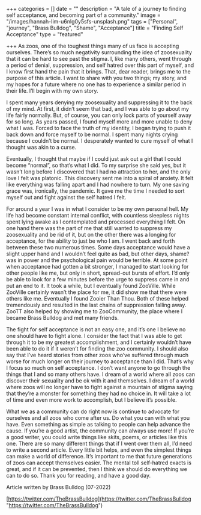 +++
categories = []
date = ""
description = "A tale of a journey to finding self acceptance, and becoming part of a community."
image = "/images/hannah-lim-u6nlg0y5sfs-unsplash.png"
tags = ["Personal", "journey", "Brass Bulldog", "Shame", "Acceptance"]
title = "Finding Self Acceptance"
type = "featured"

+++
As zoos, one of the toughest things many of us face is accepting ourselves. There’s so much negativity surrounding the idea of zoosexuality that it can be hard to see past the stigma. I, like many others, went through a period of denial, suppression, and self hatred over this part of myself, and I know first hand the pain that it brings. That, dear reader, brings me to the purpose of this article. I want to share with you two things; my story, and my hopes for a future where no one has to experience a similar period in their life. I’ll begin with my own story.

I spent many years denying my zoosexuality and suppressing it to the back of my mind. At first, it didn’t seem that bad, and I was able to go about my life fairly normally. But, of course, you can only lock parts of yourself away for so long. As years passed, I found myself more and more unable to deny what I was. Forced to face the truth of my identity, I began trying to push it back down and force myself to be normal. I spent many nights crying because I couldn’t be normal. I desperately wanted to cure myself of what I thought was akin to a curse.

Eventually, I thought that maybe if I could just ask out a girl that I could become “normal”, so that’s what I did. To my surprise she said yes, but it wasn’t long before I discovered that I had no attraction to her, and the only love I felt was platonic. This discovery sent me into a spiral of anxiety. It felt like everything was falling apart and I had nowhere to turn. My one saving grace was, ironically, the pandemic. It gave me the time I needed to sort myself out and fight against the self hatred I felt.

For around a year I was in what I consider to be my own personal hell. My life had become constant internal conflict, with countless sleepless nights spent lying awake as I contemplated and processed everything I felt. On one hand there was the part of me that still wanted to suppress my zoosexuality and be rid of it, but on the other there was a longing for acceptance, for the ability to just be who I am. I went back and forth between these two numerous times. Some days acceptance would have a slight upper hand and I wouldn’t feel quite as bad, but other days, shame? was in power and the psychological pain would be terrible. At some point when acceptance had gotten a bit stronger, I managed to start looking for other people like me, but only in short, spread-out bursts of effort. I’d only be able to look for a few minutes before the urge to suppress came in and put an end to it. It took a while, but I eventually found ZooVille. While ZooVille certainly wasn’t the place for me, it did show me that there were others like me. Eventually I found Zooier Than Thou. Both of these helped tremendously and resulted in the last chains of suppression falling away. ZooTT also helped by showing me to ZooCommunity, the place where I became Brass Bulldog and met many friends.

The fight for self acceptance is not an easy one, and it’s one I believe no one should have to fight alone. I consider the fact that I was able to get through it to be my greatest accomplishment, and I certainly wouldn’t have been able to do it if it weren’t for finding the zoo community. I should also say that I’ve heard stories from other zoos who’ve suffered through much worse for much longer on their journey to acceptance than I did. That’s why I focus so much on self acceptance. I don’t want anyone to go through the things that I and so many others have. I dream of a world where all zoos can discover their sexuality and be ok with it and themselves. I dream of a world where zoos will no longer have to fight against a mountain of stigma saying that they’re a monster for something they had no choice in. It will take a lot of time and even more work to accomplish, but I believe it’s possible.

What we as a community can do right now is continue to advocate for ourselves and all zoos who come after us. Do what you can with what you have. Even something as simple as talking to people can help advance the cause. If you’re a good artist, the community can always use more! If you’re a good writer, you could write things like skits, poems, or articles like this one. There are so many different things that if I went over them all, I’d need to write a second article. Every little bit helps, and even the simplest things can make a world of difference. It’s important to me that future generations of zoos can accept themselves easier. The mental toll self-hatred exacts is great, and if it can be prevented, then I think we should do everything we can to do so. Thank you for reading, and have a good day.

Article written by Brass Bulldog (07-2022)

[https://twitter.com/TheBrassBulldog](https://twitter.com/TheBrassBulldog "https://twitter.com/TheBrassBulldog")